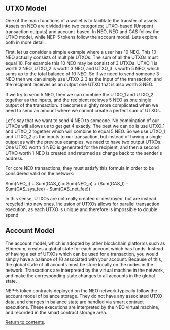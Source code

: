 ## UTXO Model
One of the main functions of a wallet is to facilitate the transfer of assets. Assets on NEO are divided into two categories; UTXO-based (Unspent transaction outputs) and account-based. In NEO, NEO and GAS follow the UTXO model, while NEP-5 tokens follow the account model. Lets explore both in more detail.

First, let us consider a simple example where a user has 10 NEO. This 10 NEO actually consists of multiple UTXOs. The sum of all the UTXOs must equal 10. For example this 10 NEO may be consist of 3 UTXOs. UTXO_1 is worth 2 NEO, UTXO_2 is worth 3 NEO, and UTXO_3 is worth 5 NEO, which sums up to the total balance of 10 NEO. So if we need to send someone 3 NEO then we can simply use UTXO_2 3 as the input of the transaction, and the recipient receives as an output one UTXO that is also worth 3 NEO.

If we try to send 5 NEO, then we can combine the UTXO_1 and UTXO_2 together as the inputs, and the recipient recieves 5 NEO as one single output of the transaction. It becomes slightly more complicated when we need to send an amount where we cannot create a perfect sum of UTXOs. 

Let's say that we want to send 4 NEO to someone. No combination of our UTXOs will allows us to get get 4 exactly. The best we can do is use UTXO_1 and UTXO_2 together which will combine to equal 5 NEO. So we use UTXO_1 and UTXO_2 as the inputs to our transaction, but instead of having a single output as with the previous examples, we need to have two output UTXOs. One UTXO worth 4 NEO is generated for the recipient, and then a second UTXO worth 1 NEO is created and returned as change back to the sender's address.

For core NEO transactions, they must satisfy this formula in order to be considered valid on the network:

Sum(NEO_i) + Sum(GAS_i) = Sum(NEO_o) + (Sum(GAS_I) - Sum(GAS_sys_fee) - Sum(GAS_net_fee))

In this sense, UTXOs are not really created or destroyed, but are instead recycled into new ones. Inclusion of UTXOs allows for parallel transaction execution, as each UTXO is unique and therefore is impossible to double spend.

## Account Model
The account model, which is adopted by other blockchain platforms such as Ethereum, creates a global state for each account which has funds. Instead of having a set of UTXOs which can be used for a transaction, you would simply have a balance of 10 associated with your account. Because of this, the global state of all acounts must be store locally on the nodes in the network. Transactions are interpreted by the virtual machine in the network, and make the corresponding state changes to all accounts in the global state. 

NEP-5 token contracts deployed on the NEO network typically follow the account model of balance storage. They do not have any associated UTXO data, and changes in balance state are handled via smart contract executions. These executions are interpreted by the NEO virtual machine, and recorded in the smart contract storage area.

[Return to contents](README.md#contents).
